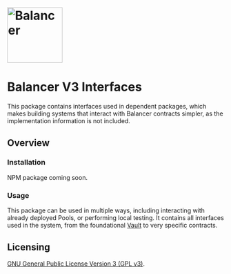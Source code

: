 # <img src="../../logo.svg" alt="Balancer" height="128px">

# Balancer V3 Interfaces

This package contains interfaces used in dependent packages, which makes building systems that interact with Balancer contracts simpler, as the implementation information is not included.

## Overview

### Installation

NPM package coming soon.

### Usage

This package can be used in multiple ways, including interacting with already deployed Pools, or performing local testing. It contains all interfaces used in the system, from the foundational [Vault](contracts/vault/IVault.sol) to very specific contracts.

## Licensing

[GNU General Public License Version 3 (GPL v3)](../../LICENSE).
